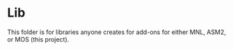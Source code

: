 # Lib

This folder is for libraries anyone creates for add-ons for either MNL, ASM2, or MOS (this project).
